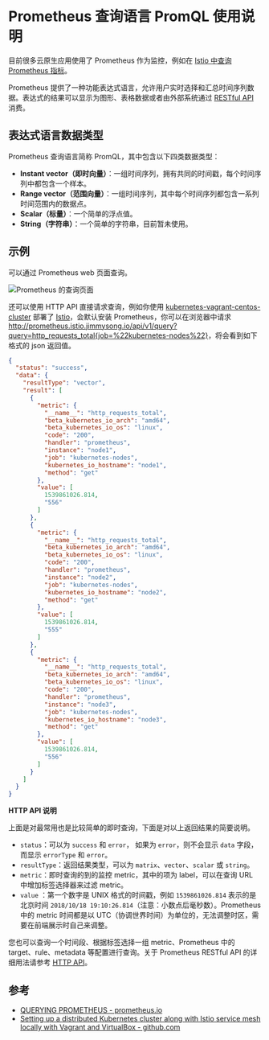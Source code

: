 # Prometheus 查询语言 PromQL 使用说明

目前很多云原生应用使用了 Prometheus 作为监控，例如在 [Istio 中查询 Prometheus 指标](https://istio.io/zh/docs/tasks/telemetry/querying-metrics/)。

Prometheus 提供了一种功能表达式语言，允许用户实时选择和汇总时间序列数据。表达式的结果可以显示为图形、表格数据或者由外部系统通过 [RESTful API](https://prometheus.io/docs/prometheus/latest/querying/api/) 消费。


## 表达式语言数据类型

Prometheus 查询语言简称 PromQL，其中包含以下四类数据类型：

- **Instant vector（即时向量）**：一组时间序列，拥有共同的时间戳，每个时间序列中都包含一个样本。
- **Range vector（范围向量）**：一组时间序列，其中每个时间序列都包含一系列时间范围内的数据点。
- **Scalar（标量）**：一个简单的浮点值。
- **String（字符串）**：一个简单的字符串，目前暂未使用。

## 示例

可以通过 Prometheus web 页面查询。

![Prometheus 的查询页面](https://ws2.sinaimg.cn/large/006tNbRwly1fwcl7v28rhj30xl0onadv.jpg)

还可以使用 HTTP API 直接请求查询，例如你使用 [kubernetes-vagrant-centos-cluster](https://github.com/rootsongjc/kubernetes-vagrant-centos-cluster) 部署了 [Istio](https://istio.io/zh)，会默认安装 Prometheus，你可以在浏览器中请求 <http://prometheus.istio.jimmysong.io/api/v1/query?query=http_requests_total{job=%22kubernetes-nodes%22}>，将会看到如下格式的 json 返回值。

```json
{
  "status": "success",
  "data": {
    "resultType": "vector",
    "result": [
      {
        "metric": {
          "__name__": "http_requests_total",
          "beta_kubernetes_io_arch": "amd64",
          "beta_kubernetes_io_os": "linux",
          "code": "200",
          "handler": "prometheus",
          "instance": "node1",
          "job": "kubernetes-nodes",
          "kubernetes_io_hostname": "node1",
          "method": "get"
        },
        "value": [
          1539861026.814,
          "556"
        ]
      },
      {
        "metric": {
          "__name__": "http_requests_total",
          "beta_kubernetes_io_arch": "amd64",
          "beta_kubernetes_io_os": "linux",
          "code": "200",
          "handler": "prometheus",
          "instance": "node2",
          "job": "kubernetes-nodes",
          "kubernetes_io_hostname": "node2",
          "method": "get"
        },
        "value": [
          1539861026.814,
          "555"
        ]
      },
      {
        "metric": {
          "__name__": "http_requests_total",
          "beta_kubernetes_io_arch": "amd64",
          "beta_kubernetes_io_os": "linux",
          "code": "200",
          "handler": "prometheus",
          "instance": "node3",
          "job": "kubernetes-nodes",
          "kubernetes_io_hostname": "node3",
          "method": "get"
        },
        "value": [
          1539861026.814,
          "556"
        ]
      }
    ]
  }
}
```

**HTTP API 说明**

上面是对最常用也是比较简单的即时查询，下面是对以上返回结果的简要说明。

- `status`：可以为 `success` 和 `error`， 如果为 `error`，则不会显示 `data` 字段，而显示 `errorType` 和 `error`。
- `resultType`：返回结果类型，可以为 `matrix`、`vector`、`scalar` 或 `string`。
- `metric`：即时查询的到的监控 metric，其中的项为 label，可以在查询 URL 中增加标签选择器来过滤 metric。
- `value` ：第一个数字是 UNIX 格式的时间戳，例如 `1539861026.814` 表示的是北京时间 `2018/10/18 19:10:26.814`（注意：小数点后毫秒数）。Prometheus 中的 metric 时间都是以 UTC（协调世界时间）为单位的，无法调整时区，需要在前端展示时自己来调整。

您也可以查询一个时间段、根据标签选择一组 metric、Prometheus 中的 target、rule、metadata 等配置进行查询。关于 Prometheus RESTful API 的详细用法请参考 [HTTP API](https://prometheus.io/docs/prometheus/latest/querying/api/)。

## 参考

- [QUERYING PROMETHEUS - prometheus.io](https://prometheus.io/docs/prometheus/latest/querying/basics/)
- [Setting up a distributed Kubernetes cluster along with Istio service mesh locally with Vagrant and VirtualBox - github.com](https://github.com/rootsongjc/kubernetes-vagrant-centos-cluster)